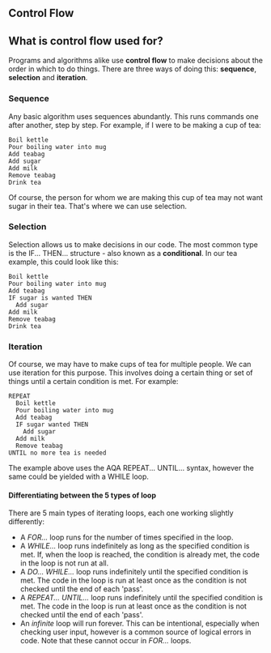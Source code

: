 Control Flow
----------------

## What is control flow used for?

Programs and algorithms alike use **control flow** to make decisions about the order in which to do things. There are three ways of doing this: **sequence**, **selection** and **iteration**.

### Sequence

Any basic algorithm uses sequences abundantly. This runs commands one after another, step by step. For example, if I were to be making a cup of tea:

``` pseudocode
Boil kettle
Pour boiling water into mug
Add teabag
Add sugar
Add milk
Remove teabag
Drink tea
```

Of course, the person for whom we are making this cup of tea may not want sugar in their tea. That's where we can use selection.

### Selection

Selection allows us to make decisions in our code. The most common type is the IF... THEN... structure - also known as a **conditional**. In our tea example, this could look like this:

``` pseudocode
Boil kettle
Pour boiling water into mug
Add teabag
IF sugar is wanted THEN
  Add sugar
Add milk
Remove teabag
Drink tea
```

### Iteration

Of course, we may have to make cups of tea for multiple people. We can use iteration for this purpose. This involves doing a certain thing or set of things until a certain condition is met. For example:

``` pseudocode
REPEAT
  Boil kettle
  Pour boiling water into mug
  Add teabag
  IF sugar wanted THEN
    Add sugar
  Add milk
  Remove teabag
UNTIL no more tea is needed
```

The example above uses the AQA REPEAT... UNTIL... syntax,  however the same could be yielded with a WHILE loop.

#### Differentiating between the 5 types of loop

There are 5 main types of iterating loops, each one working slightly differently:
 - A *FOR...* loop runs for the number of times specified in the loop.
 - A *WHILE...* loop runs indefinitely as long as the specified condition is met. If, when the loop is reached, the condition is already met, the code in the loop is not run at all.
 - A *DO... WHILE...* loop runs indefinitely until the specified condition is met. The code in the loop is run at least once as the condition is not checked until the end of each 'pass'.
 - A *REPEAT... UNTIL...* loop runs indefinitely until the specified condition is met. The code in the loop is run at least once as the condition is not checked until the end of each 'pass'.
 - An *infinite* loop will run forever. This can be intentional, especially when checking user input, however is a common source of logical errors in code. Note that these cannot occur in *FOR...* loops.
